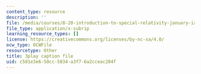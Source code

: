 ```yaml
---
content_type: resource
description: ''
file: /media/courses/8-20-introduction-to-special-relativity-january-iap-2021/c581e3e650cc5834a3f76a2cceac204f_FscOJbr_bvs.vtt
file_type: application/x-subrip
learning_resource_types: []
license: https://creativecommons.org/licenses/by-nc-sa/4.0/
ocw_type: OCWFile
resourcetype: Other
title: 3play caption file
uid: c581e3e6-50cc-5834-a3f7-6a2cceac204f
---
```


